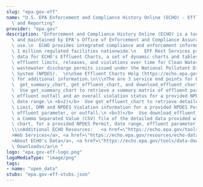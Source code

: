 ```yaml
---
slug: "epa-gov-eff"
name: "U.S. EPA Enforcement and Compliance History Online (ECHO) - Effluent Charting\
  \ and Reporting"
provider: "epa.gov"
description: "Enforcement and Compliance History Online (ECHO) is a tool developed\
  \ and maintained by EPA's Office of Enforcement and Compliance Assurance for public\
  \ use.\n  ECHO provides integrated compliance and enforcement information for over\
  \ 1 million regulated facilities nationwide.\n   EFF Rest Services provides the\
  \ data for ECHO's Effluent Charts, a set of dynamic charts and tables of permitted\
  \ effluent limits, releases, and violations over time for Clean Water Act (CWA)\
  \ wastewater discharge permits issued under the National Pollutant Discharge Elimination\
  \ System (NPDES).  \n\nSee Effluent Charts Help (https://echo.epa.gov/help/reports/effluent-charts-help)\
  \ for additional information.\n\\\nThe are 3 service end points for Effluent Charts:\
  \  get_summary_chart, get_effluent_chart, and download_effluent_chart.\n\\\n <b>1)</b>\
  \  Use get_summary_chart to retrieve a summary matrix of effluent parameters by\
  \ effluent outfall and an overall violation status for a provided NPDES Permit and\
  \ date range.\n <b>2)</b>  Use get_effluent_chart to retrieve detailed Discharge\
  \ Limit, DMR and NPDES Violation information for a provided NPDES Permit, date range,\
  \ effluent parameter, or outfall.\n <b>3)</b>  Use download_effluent_chart to generate\
  \ a Comma Separated Value (CSV) file of the detailed data provided with get_effluent\
  \ chart, for a provided NPDES Permit, date range, effluent parameter, or outfall.\n\
  \\\nAdditional ECHO Resources:   <a href=\"https://echo.epa.gov/tools/web-services\"\
  >Web Services</a>, <a href=\"https://echo.epa.gov/resources/echo-data/about-the-data\"\
  >About ECHO's Data</a>, <a href=\"https://echo.epa.gov/tools/data-downloads\">Data\
  \ Downloads</a>\n "
logo: "epa.gov-eff-logo.png"
logoMediaType: "image/png"
tags:
- name: "open_data"
stubs: "epa.gov-eff-stubs.json"
---
```

